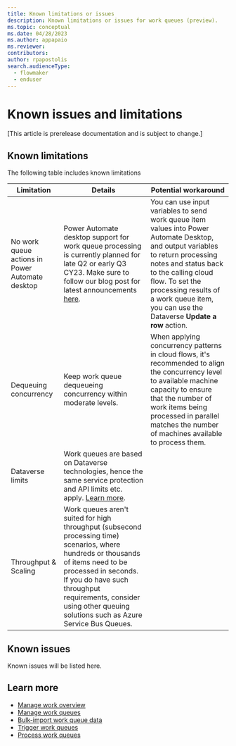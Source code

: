 ```yaml
---
title: Known limitations or issues 
description: Known limitations or issues for work queues (preview).
ms.topic: conceptual
ms.date: 04/28/2023
ms.author: appapaio
ms.reviewer: 
contributors:
author: rpapostolis
search.audienceType: 
  - flowmaker
  - enduser
---
```


# Known issues and limitations

[This article is prerelease documentation and is subject to change.]

## Known limitations

The following table includes known limitations

| **Limitation** | **Details** | **Potential workaround**
|-------------------------|-------------------------|-------------------------|
| No work queue actions in Power Automate desktop | Power Automate desktop support for work queue processing is currently planned for late Q2 or early Q3 CY23. Make sure to follow our blog post for latest announcements [here](https://powerautomate.microsoft.com/blog/). | You can use input variables to send work queue item values into Power Automate Desktop, and output variables to return processing notes and status back to the calling cloud flow. To set the processing results of a work queue item, you can use the Dataverse **Update a row** action.
| Dequeuing concurrency | Keep work queue dequeueing concurrency within moderate levels. | When applying concurrency patterns in cloud flows, it's recommended to align the concurrency level to available machine capacity to ensure that the number of work items being processed in parallel matches the number of machines available to process them. |
| Dataverse limits | Work queues are based on Dataverse technologies, hence the same service protection and API limits etc. apply. [Learn more](/powerapps/developer/data-platform/api-limits-overview). |
| Throughput & Scaling | Work queues aren't suited for high throughput (subsecond processing time) scenarios, where hundreds or thousands of items need to be processed in seconds. If you do have such throughput requirements, consider using other queuing solutions such as Azure Service Bus Queues. |

## Known issues

Known issues will be listed here.

## Learn more

- [Manage work overview](work-queues.md)
- [Manage work queues](work-queues-manage.md)
- [Bulk-import work queue data](work-queues-bulk-import.md)
- [Trigger work queues](work-queues-trigger.md)
- [Process work queues](work-queues-process.md)
